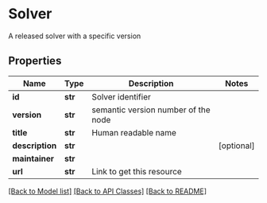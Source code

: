 # Solver

A released solver with a specific version
## Properties
Name | Type | Description | Notes
------------ | ------------- | ------------- | -------------
**id** | **str** | Solver identifier |
**version** | **str** | semantic version number of the node |
**title** | **str** | Human readable name |
**description** | **str** |  | [optional]
**maintainer** | **str** |  |
**url** | **str** | Link to get this resource |

[[Back to Model list]](../README.md#documentation-for-models) [[Back to API Classes]](../README.md#documentation-for-api-endpoints) [[Back to README]](../README.md)
